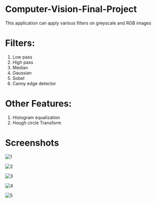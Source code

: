 # Computer-Vision-Final-Project

This application can apply various filters on greyscale and RGB images

# Filters:
1) Low pass
2) High pass
3) Median
4) Gaussian
5) Sobel
6) Canny edge detector

# Other Features:
1) Histogram equalization
2) Hough circle Transform

# Screenshots
![1](https://user-images.githubusercontent.com/61332730/171213383-00a59b94-4993-469d-b9fb-52bdd2129e38.PNG)

![2](https://user-images.githubusercontent.com/61332730/171213398-eb229d13-af37-4a73-a451-0a28665318b4.PNG)

![3](https://user-images.githubusercontent.com/61332730/171213312-aec7336c-9618-4d85-a072-dab91f5af8b9.PNG)

![4](https://user-images.githubusercontent.com/61332730/171213341-5198b912-b2ae-49bc-925a-19b62a12668d.PNG)

![5](https://user-images.githubusercontent.com/61332730/171213353-29501933-1ab4-4084-9731-231dadc73fe4.PNG)
